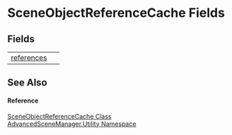# SceneObjectReferenceCache Fields




## Fields
<table>
<tr>
<td><a href="F_AdvancedSceneManager_Utility_SceneObjectReferenceCache_references">references</a></td>
<td> </td></tr>
</table>

## See Also


#### Reference
<a href="T_AdvancedSceneManager_Utility_SceneObjectReferenceCache">SceneObjectReferenceCache Class</a>  
<a href="N_AdvancedSceneManager_Utility">AdvancedSceneManager.Utility Namespace</a>  
